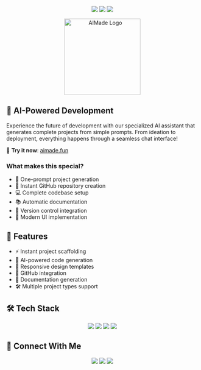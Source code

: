 <p align="center">
  <img src="https://img.shields.io/badge/Powered%20By-GPT--4-74aa9c?style=for-the-badge&logo=openai&logoColor=white"/>
  <img src="https://img.shields.io/badge/AI%20Generated-100%25-blue?style=for-the-badge&logo=robot&logoColor=white"/>
  <img src="https://img.shields.io/badge/aimade.fun-Active-9945FF?style=for-the-badge&logo=firefox&logoColor=white"/>
</p>

<div align="center">
  <img src="https://nubs.site/logo1.png" width="200" alt="AIMade Logo">
</div>

## 🤖 AI-Powered Development

Experience the future of development with our specialized AI assistant that generates complete projects from simple prompts. From ideation to deployment, everything happens through a seamless chat interface!

🔗 **Try it now**: [aimade.fun](https://aimade.fun)

### What makes this special?
- 🎯 One-prompt project generation
- 🚀 Instant GitHub repository creation
- 💻 Complete codebase setup
- 📚 Automatic documentation
- 🔄 Version control integration
- 🎨 Modern UI implementation

## 🌟 Features

- ⚡ Instant project scaffolding
- 🤖 AI-powered code generation
- 📱 Responsive design templates
- 🔗 GitHub integration
- 📄 Documentation generation
- 🛠️ Multiple project types support

## 🛠️ Tech Stack

<p align="center">
  <img src="https://img.shields.io/badge/OpenAI-74aa9c?style=for-the-badge&logo=openai&logoColor=white"/>
  <img src="https://img.shields.io/badge/Next.js-black?style=for-the-badge&logo=next.js&logoColor=white"/>
  <img src="https://img.shields.io/badge/TypeScript-007ACC?style=for-the-badge&logo=typescript&logoColor=white"/>
  <img src="https://img.shields.io/badge/Tailwind-38B2AC?style=for-the-badge&logo=tailwind-css&logoColor=white"/>
</p>

## 🤝 Connect With Me

<p align="center">
  <a href="https://twitter.com/MoneroSolana"><img src="https://img.shields.io/badge/Twitter-1DA1F2?style=for-the-badge&logo=twitter&logoColor=white"/></a>
  <a href="https://github.com/NubsCarson"><img src="https://img.shields.io/badge/GitHub-100000?style=for-the-badge&logo=github&logoColor=white"/></a>
  <a href="https://aimade.fun"><img src="https://img.shields.io/badge/aimade.fun-FF7139?style=for-the-badge&logo=firefox-browser&logoColor=white"/></a>
</p>
